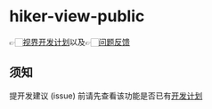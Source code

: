 # hiker-view-public
👉🏻[视界开发计划](https://github.com/RebornQ/hiker-view-public/projects/1)以及👉🏻[问题反馈](https://github.com/RebornQ/hiker-view-public/issues)

## 须知
提开发建议 (issue) 前请先查看该功能是否已有[开发计划](https://github.com/RebornQ/hiker-view-public/projects/1)

